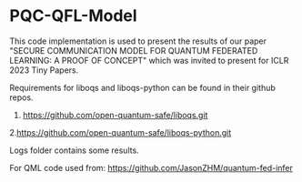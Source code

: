 # PQC-QFL-Model
This code implementation is used to present the results of our paper "SECURE COMMUNICATION MODEL FOR QUANTUM
FEDERATED LEARNING: A PROOF OF CONCEPT" which was invited to present for ICLR 2023 Tiny Papers.

Requirements for liboqs and liboqs-python can be found in their github repos.
1. https://github.com/open-quantum-safe/liboqs.git

2.https://github.com/open-quantum-safe/liboqs-python.git 


Logs folder contains some results. 

For QML code used from:
https://github.com/JasonZHM/quantum-fed-infer
